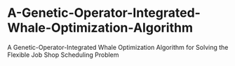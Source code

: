 # A-Genetic-Operator-Integrated-Whale-Optimization-Algorithm
A Genetic-Operator-Integrated Whale Optimization Algorithm for Solving the Flexible Job Shop Scheduling Problem
